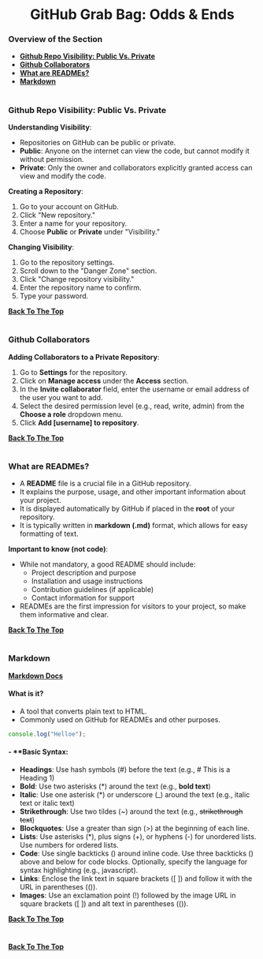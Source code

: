 <h1 align="center">GitHub Grab Bag: Odds & Ends</h1>

### Overview of the Section
* **[Github Repo Visibility: Public Vs. Private](#public-private)**
* **[Github Collaborators](#collaborators)**
* **[What are READMEs?](#readme)**
* **[Markdown](#markdown)**


#
### <a name="public-private">Github Repo Visibility: Public Vs. Private</a>

**Understanding Visibility**:

- Repositories on GitHub can be public or private.
- **Public**: Anyone on the internet can view the code, but cannot modify it without permission.
- **Private**: Only the owner and collaborators explicitly granted access can view and modify the code.

**Creating a Repository**:
1. Go to your account on GitHub.
2. Click "New repository."
3. Enter a name for your repository.
4. Choose **Public** or **Private** under "Visibility."

**Changing Visibility**:
1. Go to the repository settings.
2. Scroll down to the "Danger Zone" section.
3. Click "Change repository visibility."
4. Enter the repository name to confirm.
5. Type your password.

**[Back To The Top](#Overview-of-the-Section)**
#
### <a name="collaborators">Github Collaborators</a>

**Adding Collaborators to a Private Repository**:
1. Go to **Settings** for the repository.
2. Click on **Manage access** under the **Access** section.
3. In the **Invite collaborator** field, enter the username or email address of the user you want to add.
4. Select the desired permission level (e.g., read, write, admin) from the **Choose a role** dropdown menu.
5. Click **Add [username] to repository**.

**[Back To The Top](#Overview-of-the-Section)**
#
### <a name="readme">What are READMEs?</a>

- A **README** file is a crucial file in a GitHub repository.
- It explains the purpose, usage, and other important information about your project.
- It is displayed automatically by GitHub if placed in the **root** of your repository.
- It is typically written in **markdown (.md)** format, which allows for easy formatting of text.

**Important to know (not code)**:

- While not mandatory, a good README should include:
    - Project description and purpose
    - Installation and usage instructions
    - Contribution guidelines (if applicable)
    - Contact information for support
- READMEs are the first impression for visitors to your project, so make them informative and clear.

**[Back To The Top](#Overview-of-the-Section)**
#
### Markdown

**[Markdown Docs](https://daringfireball.net/projects/markdown/)**

#### What is it?
- A tool that converts plain text to HTML.
- Commonly used on GitHub for READMEs and other purposes.

```js
console.log("Helloe");
```

#### - **Basic Syntax:
- **Headings**: Use hash symbols (#) before the text (e.g., # This is a Heading 1)
- **Bold**: Use two asterisks (*) around the text (e.g., **bold text**)
- **Italic**: Use one asterisk (*) or underscore (_) around the text (e.g., italic text or italic text)
- **Strikethrough**: Use two tildes (~) around the text (e.g., ~~strikethrough text~~)
- **Blockquotes**: Use a greater than sign (>) at the beginning of each line.
- **Lists**: Use asterisks (*), plus signs (+), or hyphens (-) for unordered lists. Use numbers for ordered lists.
- **Code**: Use single backticks () around inline code. Use three backticks () above and below for code blocks. Optionally, specify the language for syntax highlighting (e.g., javascript).
- **Links**: Enclose the link text in square brackets ([ ]) and follow it with the URL in parentheses (()).
- **Images**: Use an exclamation point (!) followed by the image URL in square brackets ([ ]) and alt text in parentheses (()).

**[Back To The Top](#Overview-of-the-Section)**
#



**[Back To The Top](#Overview-of-the-Section)**
#